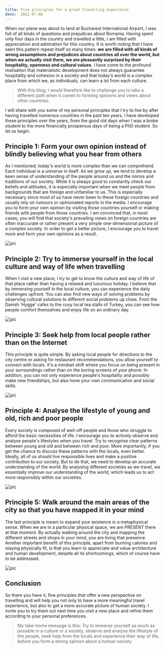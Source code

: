 ```yaml
---
title: Five principles for a great travelling experience
date:  2022-07-08
---
```

When our plane was about to land at Bucharest International Airport, I was full of all kinds of questions and prejudices about Romania. Having spent only four days in the country and travelled a little, I am filled with appreciation and admiration for this country. It is worth noting that I have seen this pattern repeat itself so many times: **we are filled with all kinds of wrong assumptions and prejudices about countries all over the world, but when we actually visit them, we are pleasantly surprised by their hospitality, openness and cultural values**. I have come to the profound realisation that materialistic development does not always guarantee hospitality and cohesion in a society and that today's world is a complex place from which we, as individuals, can learn a lot from each culture. 

> With this blog, I would therefore like to challenge you to take a different path when it comes to forming opinions and views about other countries. 
 
I will share with you some of my personal principles that I try to live by after having travelled numerous countries in the past ten years. I have developed these principles over the years, from the good old days when I was a broke student to the more financially prosperous days of being a PhD student. So let us begin:

## Principle 1: Form your own opinion instead of blindly believing what you hear from others

As I mentioned, today's world is more complex than we can comprehend. Each individual is a universe in itself. As we grow up, we tend to develop a keen sense of understanding of the people around us and the norms and traditions of our society. While it is always good to constantly check our beliefs and attitudes, it is especially important when we meet people from backgrounds that are foreign and unfamiliar to us. This is especially necessary since most of us have never been to these foreign countries and usually rely on rumours or opinionated reports in the media. I encourage you to form your own opinion by visiting those countries yourself or making friends with people from those countries. I am convinced that, in most cases, you will find that society's prevailing views on foreign countries are often inaccurate or rather present a very simple one-dimensional picture of a complex society. In order to get a better picture, I encourage you to travel more and form your own opinions as a result. 

![pic](MicrosoftTeams-image.png)

## Principle 2: Try to immerse yourself in the local culture and way of life when travelling 

When I visit a new place, I try to get to know the culture and way of life of that place rather than having a relaxed and luxurious holiday. I believe that by immersing yourself in the local culture, you can experience the daily challenges upfront. You can also find new ways of solving problems by observing cultural solutions to different social problems up close. From the Danish 'Hygge' cafes to the cosy local tea stalls of Turkey, you can see how people comfort themselves and enjoy life on an ordinary day. 

![pic](IMG-1457.jpg)

## Principle 3: Seek help from local people rather than on the Internet

This principle is quite simple. By asking local people for directions to the city centre or asking for restaurant recommendations, you allow yourself to connect with locals. It's a mindset shift where you focus on being present in your surroundings rather than on the boring screens of your phone. In addition, you can not only experience people's hospitality and possibly make new friendships, but also hone your own communication and social skills.  

![pic](IMG-2527.jpg)

## Principle 4: Analyse the lifestyle of young and old, rich and poor people

Every society is composed of well-off people and those who struggle to afford the basic necessities of life. I encourage you to actively observe and analyse people's lifestyles when you travel. Try to recognise clear patterns between young and old and between rich and poor. More importantly, if you get the chance to discuss these patterns with the locals, even better. Ideally, all of us should live responsible lives and make a positive contribution to our society. But to do that, we need to develop an accurate understanding of the world. By analysing different societies as we travel, we essentially improve our understanding of the world, which leads us to act more responsibly within our societies. 

![pic](IMG-2980.jpg)

## Principle 5: Walk around the main areas of the city so that you have mapped it in your mind 

The last principle is meant to expand your existence in a metaphysical sense. When we are in a particular physical space, we are *PRESENT* there at that moment. By actually walking around the city and mapping the different streets and shops in your mind, you are living that presence. Another important benefit of this principle, apart from burning calories and staying physically fit, is that you learn to appreciate and value architecture and human development, despite all its shortcomings, which of course have to be addressed. 

![pic](p5.jpg)

## Conclusion

So there you have it, five principles that offer a new perspective on travelling and will help you not only to have a more meaningful travel experience, but also to get a more accurate picture of human society. I invite you to try them out next time you visit a new place and refine them according to your personal preferences. 

> My take-home message is this: Try to immerse yourself as much as possible in a culture or a society, observe and analyse the lifestyle of the people, seek help from the locals and experience their way of life, before you form a strong opinion about a human society